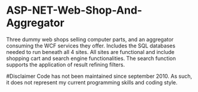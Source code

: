 # ASP-NET-Web-Shop-And-Aggregator
Three dummy web shops selling computer parts, and an aggregator consuming the WCF services they offer. Includes the SQL databases needed to run beneath all 4 sites. All sites are functional and include shopping cart and search engine functionalities. The search function supports the application of result refining filters. 

#Disclaimer
Code has not been maintained since september 2010. As such, it does not represent my current programming skills and coding style.
